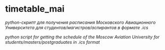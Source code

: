 # timetable_mai

*python-скрипт для получения расписания Московского Авиационного Университета для студентов/магистров/аспирантов в формате .ics*

*python script for getting the schedule of the Moscow Aviation University for students/masters/postgraduates in .ics format*